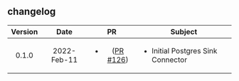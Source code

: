 ## changelog

| Version | Date       | PR                                                               | Subject                                           |
|:-------:|:----------:|:----------------------------------------------------------------:| ------------------------------------------------- |
| 0.1.0 | 2022-Feb-11 | <ul><li> ([PR #126](https://github.com/infinyon/fluvio-connectors/pull/126))</li></ul> | <ul><li> Initial Postgres Sink Connector </li></ul> |

